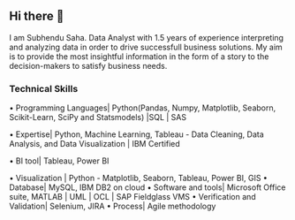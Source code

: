 ## Hi there 👋

I am Subhendu Saha. 
Data Analyst with 1.5 years of experience interpreting and analyzing data in order to drive successfull business solutions. My aim is to provide the most insightful information in the form of a story to the decision-makers to satisfy business needs.

### Technical Skills

• Programming Languages| Python(Pandas, Numpy, Matplotlib, Seaborn, Scikit-Learn, SciPy and Statsmodels) |SQL | SAS

• Expertise| Python, Machine Learning, Tableau - Data Cleaning, Data Analysis, and Data Visualization | IBM Certified

• BI tool| Tableau, Power BI

• Visualization | Python - Matplotlib, Seaborn, Tableau, Power BI, GIS
• Database| MySQL, IBM DB2 on cloud
• Software and tools| Microsoft Office suite, MATLAB | UML | OCL | SAP Fieldglass VMS
• Verification and Validation| Selenium, JIRA
• Process| Agile methodology 
